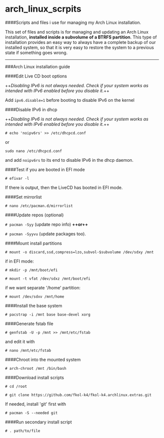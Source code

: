 arch_linux_scrpits
==================

####Scripts and files i use for managing my Arch Linux installation.

This set of files and scripts is for managing and updating an Arch Linux installation, **installed inside a subvolume of a BTRFS partition**.
This type of installation provides an easy way to always have a complete backup of our installed system, so that it is very easy to restore the system to a previous state if something goes wrong.

---

###Arch Linux installation guide

####Edit Live CD boot options

++*Disabling IPv6 is not always needed.
Check if your system works as intended with IPv6 enabled before you disable it.*++

Add `ipv6.disable=1` before booting
to disable IPv6 on the kernel

####Disable IPv6 in dhcp

++*Disabling IPv6 is not always needed.
Check if your system works as intended with IPv6 enabled before you disable it.*++

`# echo 'noipv6rs' >> /etc/dhcpcd.conf`

or

`sudo nano /etc/dhcpcd.conf`

and add `noipv6rs` to its end to disable IPv6 in the dhcp daemon.

####Test if you are booted in EFI mode

`# efivar -l`

If there is output, then the LiveCD has booted in EFI mode.

####Set mirrorlist

`# nano /etc/pacman.d/mirrorlist`

####Update repos (optional)

`# pacman -Syy` (update repo info) **++or++**

`# pacman -Syyvu` (update packages too).

####Mount install partitions

`# mount -o discard,ssd,compress=lzo,subvol-$subvolume /dev/sdxy /mnt`

if in EFI mode:

`# mkdir -p /mnt/boot/efi`

`# mount -t vfat /dev/sdxz /mnt/boot/efi`

if we want separate '/home' partition:

`# mount /dev/sdxv /mnt/home`

####Install the base system

`# pacstrap -i /mnt base base-devel xorg`

####Generate fstab file

`# genfstab -U -p /mnt >> /mnt/etc/fstab`

and edit it with

`# nano /mnt/etc/fstab`

####Chroot into the mounted system

`# arch-chroot /mnt /bin/bash`

####Download install scripts

`# cd /root`

`# git clone https://github.com/fkol-k4/fkol-k4.archlinux.extras.git`

If needed, install 'git' first with

`# pacman -S --needed git`

####Run secondary install script

`# . path/to/file`

